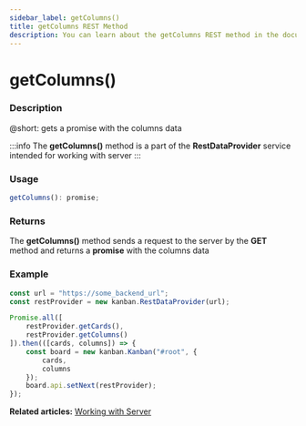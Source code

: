 ```yaml
---
sidebar_label: getColumns()
title: getColumns REST Method
description: You can learn about the getColumns REST method in the documentation of the DHTMLX JavaScript Kanban library. Browse developer guides and API reference, try out code examples and live demos, and download a free 30-day evaluation version of DHTMLX Kanban.
---
```


# getColumns()

### Description

@short: gets a promise with the columns data

:::info
The **getColumns()** method is a part of the **RestDataProvider** service intended for working with server
:::

### Usage

~~~jsx {}
getColumns(): promise;
~~~

### Returns

The **getColumns()** method sends a request to the server by the **GET** method and returns a **promise** with the columns data

### Example

~~~jsx {2,6}
const url = "https://some_backend_url";
const restProvider = new kanban.RestDataProvider(url);

Promise.all([
	restProvider.getCards(),
	restProvider.getColumns()
]).then(([cards, columns]) => {
	const board = new kanban.Kanban("#root", {
		cards,
		columns
	});
	board.api.setNext(restProvider);
});
~~~

**Related articles:** [Working with Server](../../../guides/working_with_server)
